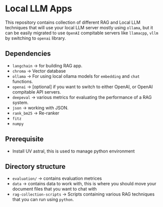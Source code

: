 # Local LLM Apps

This repository contains collection of different RAG and Local LLM techniques that will use your local LLM server mostly
using `ollama`, but it can be easily migrated to use `OpenAI` compitable servers like `llamacpp`, `vllm` by switching to `openai` library.

## Dependencies

- `langchain` -> for building RAG app.
- `chroma` -> Vector database
- `ollama` -> For using local ollama models for `embedding` and `chat` functions.
- `openai` -> [optional] if you want to switch to either OpenAI, or OpenAI compitable API servers.
- `deepeval` -> various metrics for evaluating the performance of a RAG system.
- `json` -> working with JSON.
- `rank_bm25` -> Re-ranker
- `fitz`
- `numpy`

## Prerequisite

- Install UV astral, this is used to manage python environment


## Directory structure

- `evaluation/` -> contains evaluation metrices
- `data` -> contains data to work with, this is where you should move your document files that you want to chat with
- `rag-collection-scripts` -> Scripts containing various RAG techniques that you can run using `python`.

